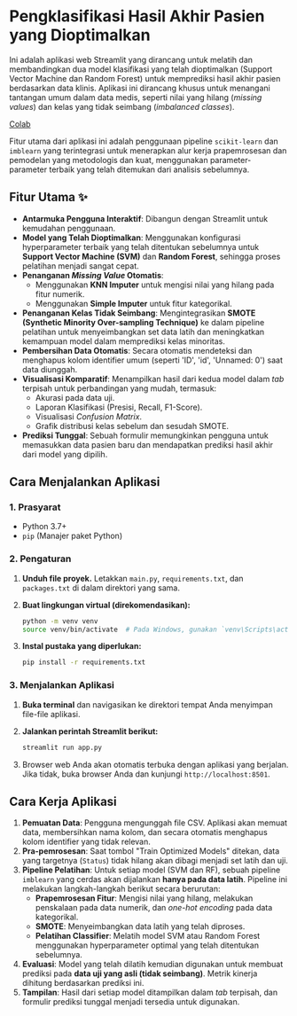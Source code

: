 # Pengklasifikasi Hasil Akhir Pasien yang Dioptimalkan

Ini adalah aplikasi web Streamlit yang dirancang untuk melatih dan membandingkan dua model klasifikasi yang telah dioptimalkan (Support Vector Machine dan Random Forest) untuk memprediksi hasil akhir pasien berdasarkan data klinis. Aplikasi ini dirancang khusus untuk menangani tantangan umum dalam data medis, seperti nilai yang hilang (*missing values*) dan kelas yang tidak seimbang (*imbalanced classes*).

[Colab](https://colab.research.google.com/drive/1hC-brk1XWrn-SQa9wkiojzlxLiFDROqa?usp=sharing)

Fitur utama dari aplikasi ini adalah penggunaan pipeline `scikit-learn` dan `imblearn` yang terintegrasi untuk menerapkan alur kerja prapemrosesan dan pemodelan yang metodologis dan kuat, menggunakan parameter-parameter terbaik yang telah ditemukan dari analisis sebelumnya.

## Fitur Utama ✨

-   **Antarmuka Pengguna Interaktif**: Dibangun dengan Streamlit untuk kemudahan penggunaan.
-   **Model yang Telah Dioptimalkan**: Menggunakan konfigurasi hyperparameter terbaik yang telah ditentukan sebelumnya untuk **Support Vector Machine (SVM)** dan **Random Forest**, sehingga proses pelatihan menjadi sangat cepat.
-   **Penanganan *Missing Value* Otomatis**:
    * Menggunakan **KNN Imputer** untuk mengisi nilai yang hilang pada fitur numerik.
    * Menggunakan **Simple Imputer** untuk fitur kategorikal.
-   **Penanganan Kelas Tidak Seimbang**: Mengintegrasikan **SMOTE (Synthetic Minority Over-sampling Technique)** ke dalam pipeline pelatihan untuk menyeimbangkan set data latih dan meningkatkan kemampuan model dalam memprediksi kelas minoritas.
-   **Pembersihan Data Otomatis**: Secara otomatis mendeteksi dan menghapus kolom identifier umum (seperti 'ID', 'id', 'Unnamed: 0') saat data diunggah.
-   **Visualisasi Komparatif**: Menampilkan hasil dari kedua model dalam *tab* terpisah untuk perbandingan yang mudah, termasuk:
    * Akurasi pada data uji.
    * Laporan Klasifikasi (Presisi, Recall, F1-Score).
    * Visualisasi *Confusion Matrix*.
    * Grafik distribusi kelas sebelum dan sesudah SMOTE.
-   **Prediksi Tunggal**: Sebuah formulir memungkinkan pengguna untuk memasukkan data pasien baru dan mendapatkan prediksi hasil akhir dari model yang dipilih.

## Cara Menjalankan Aplikasi

### 1. Prasyarat

-   Python 3.7+
-   `pip` (Manajer paket Python)

### 2. Pengaturan

1.  **Unduh file proyek.**
    Letakkan `main.py`, `requirements.txt`, dan `packages.txt` di dalam direktori yang sama.

2.  **Buat lingkungan virtual (direkomendasikan):**
    ```bash
    python -m venv venv
    source venv/bin/activate  # Pada Windows, gunakan `venv\Scripts\activate`
    ```

3.  **Instal pustaka yang diperlukan:**
    ```bash
    pip install -r requirements.txt
    ```

### 3. Menjalankan Aplikasi

1.  **Buka terminal** dan navigasikan ke direktori tempat Anda menyimpan file-file aplikasi.

2.  **Jalankan perintah Streamlit berikut:**
    ```bash
    streamlit run app.py
    ```

3.  Browser web Anda akan otomatis terbuka dengan aplikasi yang berjalan. Jika tidak, buka browser Anda dan kunjungi `http://localhost:8501`.

## Cara Kerja Aplikasi

1.  **Pemuatan Data**: Pengguna mengunggah file CSV. Aplikasi akan memuat data, membersihkan nama kolom, dan secara otomatis menghapus kolom identifier yang tidak relevan.
2.  **Pra-pemrosesan**: Saat tombol "Train Optimized Models" ditekan, data yang targetnya (`Status`) tidak hilang akan dibagi menjadi set latih dan uji.
3.  **Pipeline Pelatihan**: Untuk setiap model (SVM dan RF), sebuah pipeline `imblearn` yang cerdas akan dijalankan **hanya pada data latih**. Pipeline ini melakukan langkah-langkah berikut secara berurutan:
    * **Prapemrosesan Fitur**: Mengisi nilai yang hilang, melakukan penskalaan pada data numerik, dan *one-hot encoding* pada data kategorikal.
    * **SMOTE**: Menyeimbangkan data latih yang telah diproses.
    * **Pelatihan Classifier**: Melatih model SVM atau Random Forest menggunakan hyperparameter optimal yang telah ditentukan sebelumnya.
4.  **Evaluasi**: Model yang telah dilatih kemudian digunakan untuk membuat prediksi pada **data uji yang asli (tidak seimbang)**. Metrik kinerja dihitung berdasarkan prediksi ini.
5.  **Tampilan**: Hasil dari setiap model ditampilkan dalam *tab* terpisah, dan formulir prediksi tunggal menjadi tersedia untuk digunakan.
